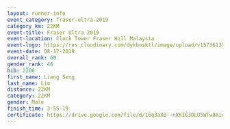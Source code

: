 ```yaml
---
layout: runner-info 
event_category: fraser-ultra-2019 
category_km: 22KM 
event-title: Fraser Ultra 2019 
event-location: Clock Tower Fraser Hill Malaysia 
event-logo: https://res.cloudinary.com/dykbosktl/image/upload/v1573613535/Logo/logo_mfst7w.jpg
event-date: 08-17-2019 
overall_rank: 60
gender_rank: 46
bib: 2206
first_name: Liang Seng
last_name: Lim
distance: 22KM
category: 22KM
gender: Male
finish_time: 3-55-19
certificate: https://drive.google.com/file/d/16q3aX0--nXKIG3OLU5WTw8miqKzi_zc1/view?usp=sharing
---
```

